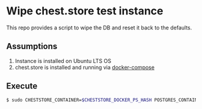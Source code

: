 # Wipe chest.store test instance

This repo provides a script to wipe the DB and reset it
back to the defaults.

## Assumptions

1. Instance is installed on Ubuntu LTS OS
2. chest.store is installed and running via [docker-compose](https://github.com/cheststore/chest.store/blob/master/README.md#docker-compose)

## Execute

```sh
$ sudo CHESTSTORE_CONTAINER=$CHESTSTORE_DOCKER_PS_HASH POSTGRES_CONTAINER=$POSTGRES_DOCKER_PS_HASH REDIS_CONTAINER=$REDIS_DOCKER_PS_HASH sh wipe-test.sh
```
